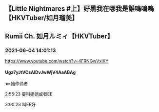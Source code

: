 ## 【Little Nightmares #上】好黑我在哪我是誰嗚嗚嗚【HKVTuber/如月瑠美】
## Rumii Ch. 如月ルミィ【HKVTuber】
### 2021-06-04 14:01:13
https://www.youtube.com/watch?v=4FRNGwVxIKY
#### Ugz7yJtVCsAIDvJwWjV4AaABAg
<==始作俑者

2:55:23 要叫姐姐或者EE

3:00:23 叫EE好

